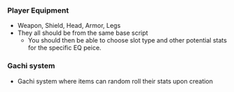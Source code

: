 ### Player Equipment
- Weapon, Shield, Head, Armor, Legs
- They all should be from the same base script
	- You should then be able to choose slot type and other potential stats for the specific EQ peice.
### Gachi system
- Gachi system where items can random roll their stats upon creation